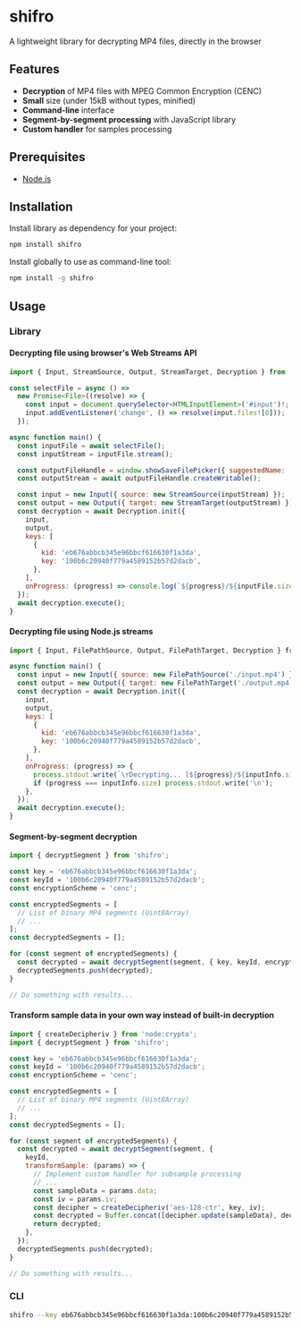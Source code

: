 # shifro

A lightweight library for decrypting MP4 files, directly in the browser

## Features

- **Decryption** of MP4 files with MPEG Common Encryption (CENC)
- **Small** size (under 15kB without types, minified)
- **Command-line** interface
- **Segment-by-segment processing** with JavaScript library
- **Custom handler** for samples processing

## Prerequisites

- [Node.js](https://nodejs.org/en)

## Installation

Install library as dependency for your project:

```bash
npm install shifro
```

Install globally to use as command-line tool:

```bash
npm install -g shifro
```

## Usage

### Library

#### Decrypting file using browser's Web Streams API

```js
import { Input, StreamSource, Output, StreamTarget, Decryption } from 'shifro';

const selectFile = async () =>
  new Promise<File>((resolve) => {
    const input = document.querySelector<HTMLInputElement>('#input')!;
    input.addEventListener('change', () => resolve(input.files![0]));
  });

async function main() {
  const inputFile = await selectFile();
  const inputStream = inputFile.stream();

  const outputFileHandle = window.showSaveFilePicker({ suggestedName: 'output.mp4', startIn: 'downloads' });
  const outputStream = await outputFileHandle.createWritable();

  const input = new Input({ source: new StreamSource(inputStream) });
  const output = new Output({ target: new StreamTarget(outputStream) });
  const decryption = await Decryption.init({
    input,
    output,
    keys: [
      {
        kid: 'eb676abbcb345e96bbcf616630f1a3da',
        key: '100b6c20940f779a4589152b57d2dacb',
      },
    ],
    onProgress: (progress) => console.log(`${progress}/${inputFile.size}`),
  });
  await decryption.execute();
}
```

#### Decrypting file using Node.js streams

```js
import { Input, FilePathSource, Output, FilePathTarget, Decryption } from 'shifro';

async function main() {
  const input = new Input({ source: new FilePathSource('./input.mp4') });
  const output = new Output({ target: new FilePathTarget('./output.mp4') });
  const decryption = await Decryption.init({
    input,
    output,
    keys: [
      {
        kid: 'eb676abbcb345e96bbcf616630f1a3da',
        key: '100b6c20940f779a4589152b57d2dacb',
      },
    ],
    onProgress: (progress) => {
      process.stdout.write(`\rDecrypting... [${progress}/${inputInfo.size}]`);
      if (progress === inputInfo.size) process.stdout.write('\n');
    },
  });
  await decryption.execute();
}
```

#### Segment-by-segment decryption

```js
import { decryptSegment } from 'shifro';

const key = 'eb676abbcb345e96bbcf616630f1a3da';
const keyId = '100b6c20940f779a4589152b57d2dacb';
const encryptionScheme = 'cenc';

const encryptedSegments = [
  // List of binary MP4 segments (Uint8Array)
  // ...
];
const decryptedSegments = [];

for (const segment of encryptedSegments) {
  const decrypted = await decryptSegment(segment, { key, keyId, encryptionScheme });
  decryptedSegments.push(decrypted);
}

// Do something with results...
```

#### Transform sample data in your own way instead of built-in decryption

```js
import { createDecipheriv } from 'node:crypto';
import { decryptSegment } from 'shifro';

const key = 'eb676abbcb345e96bbcf616630f1a3da';
const keyId = '100b6c20940f779a4589152b57d2dacb';
const encryptionScheme = 'cenc';

const encryptedSegments = [
  // List of binary MP4 segments (Uint8Array)
  // ...
];
const decryptedSegments = [];

for (const segment of encryptedSegments) {
  const decrypted = await decryptSegment(segment, {
    keyId,
    transformSample: (params) => {
      // Implement custom handler for subsample processing
      // ...
      const sampleData = params.data;
      const iv = params.iv;
      const decipher = createDecipheriv('aes-128-ctr', key, iv);
      const decrypted = Buffer.concat([decipher.update(sampleData), decipher.final()]);
      return decrypted;
    },
  });
  decryptedSegments.push(decrypted);
}

// Do something with results...
```

### CLI

```bash
shifro --key eb676abbcb345e96bbcf616630f1a3da:100b6c20940f779a4589152b57d2dacb ./input.mp4 ./output.mp4
```
